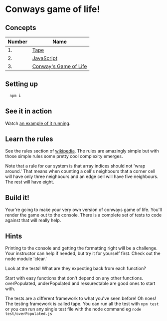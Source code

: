 # Conways game of life!

## Concepts

Number | Name
-------|-------------------
1.     | [Tape](https://github.com/substack/tape)
2.     | [JavaScript](https://developer.mozilla.org/en-US/docs/Web/JavaScript/Guide)
3.     | [Conway's Game of Life](https://en.wikipedia.org/wiki/Conway%27s_Game_of_Life)

## Setting up
```bash
  npm i
```
## See it in action

Watch [an example of it running](http://pmav.eu/stuff/javascript-game-of-life-v3.1.1/).

## Learn the rules

See the rules section of [wikipedia](https://en.wikipedia.org/wiki/Conway%27s_Game_of_Life). The rules are amazingly simple but with those simple rules some pretty cool complexity emerges.

Note that a rule for our system is that array indices should not 'wrap around.' That means when counting a cell's neighbours that a corner cell will have only three neighbours and an edge cell will have five neighbours. The rest will have eight.

## Build it!

Your're going to make your very own version of conways game of life. You'll render the game out to the console. There is a complete set of tests to code against that will really help.

## Hints

Printing to the console and getting the formatting right will be a challenge. Your instructor can help if needed, but try it for yourself first. Check out the node module 'clear.'

Look at the tests! What are they expecting back from each function?

Start with easy functions that don't depend on any other functions. overPopulated, underPopulated and ressurectable are good ones to start with.

The tests are a different framework to what you've seen before! Oh noes! The testing framework is called tape. You can run all the test with ```npm test``` or you can run any single test file with the node command eg ```node test/overPopulated.js```
